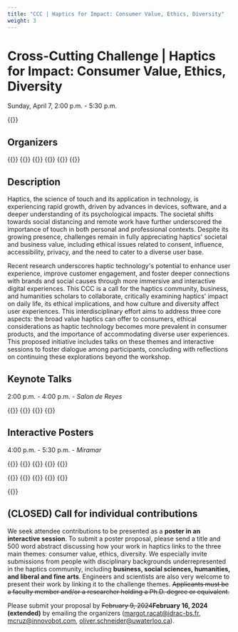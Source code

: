 ```yaml
---
title: "CCC | Haptics for Impact: Consumer Value, Ethics, Diversity"
weight: 3
---
```

# Cross-Cutting Challenge | Haptics for Impact: Consumer Value, Ethics, Diversity
Sunday, April 7, 2:00 p.m. - 5:30 p.m.

{{<simpleLastUpdate date="March 26, 2024">}}

## Organizers

{{<organizerFlex>}}
  {{<cccOrganizer imFile="/img/hs2024_CCC-Racat.jpg" imWidth="100%" name="Margot Racat" affiliation="IDRAC Business School">}}
  {{<cccOrganizer imFile="/img/hs2024_CCC-Schneider.jpg" imWidth="100%" name="Oliver Schneider" affiliation="University of Waterloo">}}
  {{<cccOrganizer imFile="/img/hs2024_CCC-Cruz.jpg" imWidth="100%" name="Manuel Cruz" affiliation="Innovobot">}}
{{</organizerFlex>}}
{{<simpleLineBreak>}}


## Description

Haptics, the science of touch and its application in technology, is experiencing rapid growth, driven by advances in devices, software, and a deeper understanding of its psychological impacts. The societal shifts towards social distancing and remote work have further underscored the importance of touch in both personal and professional contexts. Despite its growing presence, challenges remain in fully appreciating haptics' societal and business value, including ethical issues related to consent, influence, accessibility, privacy, and the need to cater to a diverse user base.

Recent research underscores haptic technology's potential to enhance user experience, improve customer engagement, and foster deeper connections with brands and social causes through more immersive and interactive digital experiences. This CCC is a call for the haptics community, business, and humanities scholars to collaborate, critically examining haptics' impact on daily life, its ethical implications, and how culture and diversity affect user experiences. This interdisciplinary effort aims to address three core aspects: the broad value haptics can offer to consumers, ethical considerations as haptic technology becomes more prevalent in consumer products, and the importance of accommodating diverse user experiences. This proposed initiative includes talks on these themes and interactive sessions to foster dialogue among participants, concluding with reflections on continuing these explorations beyond the workshop.

## Keynote Talks

2:00 p.m. - 4:00 p.m. - *Salon de Reyes*

{{<cccPresenter imFile="/img/hs2024_CCC-Racat.jpg" name="Margot Racat" affiliation="IDRAC BS" title="Advances in sensory-enabling technologies: the case of haptic stimulation in mobile experiences">}}
{{<cccPresenter imFile="/img/hs2024_CCC-Parisi.jpg" name="David Parisi" affiliation="New York University" title="TBD">}}
{{<cccPresenter imFile="/img/hs2024_CCC-Price.jpg" name="Sara Price" affiliation="University College London" title="Designing the social futures of digital touch">}}
{{<cccPresenter imFile="/img/hs2024_CCC-Jewitt.jpg" name="Carey Jewitt" affiliation="University College London" title="Exploring the ethical implications of digital touch through a speculative approach">}}


## Interactive Posters

4:00 p.m. - 5:30 p.m. - *Miramar*

{{<cccPresenterWithCoauthors imFile="/img/hs2024_CCC-Racat.jpg" name="Margot Racat" affiliation="IDRAC BS" title="Multisensory design: augmenting the customer online journey in m-commerce" coauthor="John Dinsmore - Wright Business School, Daria Plotkina - EM Strasbourg">}}
{{<cccPresenter imFile="/img/hs2024_CCC-Parisi.jpg" name="David Parisi" affiliation="New York University" title="TBD">}}
{{<cccPresenter imFile="/img/hs2024_CCC-Jewitt.jpg" name="Carey Jewitt" affiliation="University College London" title="Speculations on future consumer experiences supported by digital touch and creative technologies">}}
{{<cccPresenter imFile="/img/hs2024_CCC-Price.jpg" name="Sara Price" affiliation="University College London" title="From Manifesto to Designing Digital Touch Futures">}}
{{<cccPresenter imFile="/img/hs2024_CCC-Schneider.jpg" name="Oliver Schneider" affiliation="University of Waterloo" title="Transdisciplinary co-design of haptics for restorative justice">}}

{{<cccPresenter imFile="/img/hs2024_CCC-Cruz.jpg" name="Manuel Cruz" affiliation="Innovobot Labs." title="Value of Haptics">}}
{{<cccPresenter imFile="/img/hs2024_CCC-TengAndLopes.jpg" name="Shan-Yuan Teng and Pedro Lopes" affiliation="University of Chicago" title="Enabling Haptic Experiences Anywhere, Anytime">}}
{{<cccPresenter imFile="/img/hs2024_CCC-Spiers.jpg" name="Adam Spiers" affiliation="Imperial College London" title="Spatial Guidance via Shape-Changing Haptics for Visually Impaired People">}}
{{<cccPresenter imFile="/img/hs2024_CCC-Levesque.jpg" name="Vincent Lévesque" affiliation="École de Technologie Supérieure" title="CanHap 501: Learning haptic UX design in remote teams">}}
{{<cccPresenter imFile="/img/hs-logo.png" name="Robert Bloom and Tania Morimoto" affiliation="University of California, San Diego" title="TBD">}}

{{<cccPresenter imFile="/img/hs2024_CCC-McCabe.jpg" name="Mary Beth McCabe" affiliation="Point Loma Nazarene University" title="TBD">}}


## (CLOSED) Call for individual contributions

We seek attendee contributions to be presented as a **poster in an interactive session**. To submit a poster proposal, please send a title and 500 word abstract discussing how your work in haptics links to the three main themes: consumer value, ethics, diversity. We especially invite submissions from people with disciplinary backgrounds underrepresented in the haptics community, including **business, social sciences, humanities, and liberal and fine arts**. Engineers and scientists are also very welcome to present their work by linking it to the challenge themes. ~~Applicants must be a faculty member and/or a researcher holding a Ph.D. degree or equivalent.~~

Please submit your proposal by ~~February 9, 2024~~**February 16, 2024 (extended)** by emailing the organizers ([margot.racat@idrac-bs.fr](mailto:margot.racat@idrac-bs.fr), [mcruz@innovobot.com](mailto:mcruz@innovobot.com), [oliver.schneider@uwaterloo.ca](mailto:oliver.schneider@uwaterloo.ca)). 